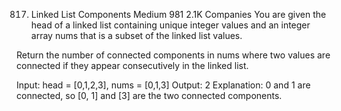 817. Linked List Components
Medium
981
2.1K
Companies
You are given the head of a linked list containing unique integer values and an integer array nums that is a subset of the linked list values.

Return the number of connected components in nums where two values are connected if they appear consecutively in the linked list.

Input: head = [0,1,2,3], nums = [0,1,3]
Output: 2
Explanation: 0 and 1 are connected, so [0, 1] and [3] are the two connected components.
